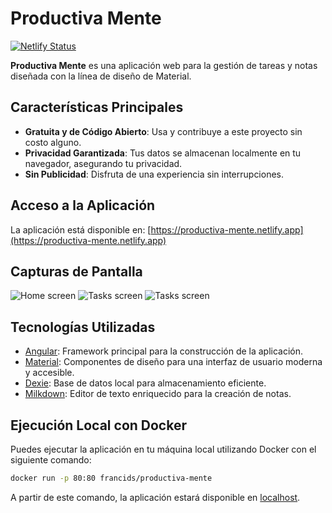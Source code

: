 # Productiva Mente

[![Netlify Status](https://api.netlify.com/api/v1/badges/765e73e4-2d31-4ea1-958c-fea0d7118eaa/deploy-status)](https://app.netlify.com/sites/productiva-mente/deploys)

**Productiva Mente** es una aplicación web para la gestión de tareas y notas diseñada con la línea de diseño de Material.

## Características Principales

- **Gratuita y de Código Abierto**: Usa y contribuye a este proyecto sin costo alguno.
- **Privacidad Garantizada**: Tus datos se almacenan localmente en tu navegador, asegurando tu privacidad.
- **Sin Publicidad**: Disfruta de una experiencia sin interrupciones.

## Acceso a la Aplicación

La aplicación está disponible en: [https://productiva-mente.netlify.app](https://productiva-mente.netlify.app)

## Capturas de Pantalla

<picture>
  <source media="(prefers-color-scheme: light)" srcset="https://raw.githubusercontent.com/francids/productiva-mente/main/screenshots/Home%20screen%20(light).png">
  <source media="(prefers-color-scheme: dark)" srcset="https://raw.githubusercontent.com/francids/productiva-mente/main/screenshots/Home%20screen%20(dark).png">
  <img alt="Home screen" src="https://raw.githubusercontent.com/francids/productiva-mente/main/screenshots/Home%20screen%20(light).png">
</picture>

<picture>
  <source media="(prefers-color-scheme: light)" srcset="https://raw.githubusercontent.com/francids/productiva-mente/main/screenshots/Notes%20screen%20(light).png">
  <source media="(prefers-color-scheme: dark)" srcset="https://raw.githubusercontent.com/francids/productiva-mente/main/screenshots/Notes%20screen%20(dark).png">
  <img alt="Tasks screen" src="https://raw.githubusercontent.com/francids/productiva-mente/main/screenshots/Notes%20screen%20(light).png">
</picture>

<picture>
  <source media="(prefers-color-scheme: light)" srcset="https://raw.githubusercontent.com/francids/productiva-mente/main/screenshots/Tasks%20screen%20(light).png">
  <source media="(prefers-color-scheme: dark)" srcset="https://raw.githubusercontent.com/francids/productiva-mente/main/screenshots/Tasks%20screen%20(dark).png">
  <img alt="Tasks screen" src="https://raw.githubusercontent.com/francids/productiva-mente/main/screenshots/Tasks%20screen%20(light).png">
</picture>

## Tecnologías Utilizadas

- [Angular](https://angular.dev/): Framework principal para la construcción de la aplicación.
- [Material](https://material.angular.io/): Componentes de diseño para una interfaz de usuario moderna y accesible.
- [Dexie](https://dexie.org/): Base de datos local para almacenamiento eficiente.
- [Milkdown](https://milkdown.dev/): Editor de texto enriquecido para la creación de notas.

## Ejecución Local con Docker

Puedes ejecutar la aplicación en tu máquina local utilizando Docker con el siguiente comando:

```bash
docker run -p 80:80 francids/productiva-mente
```

A partir de este comando, la aplicación estará disponible en [localhost](http://localhost).
